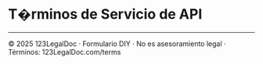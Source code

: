 # T�rminos de Servicio de API

---

© 2025 123LegalDoc · Formulario DIY · No es asesoramiento legal · Términos: 123LegalDoc.com/terms
